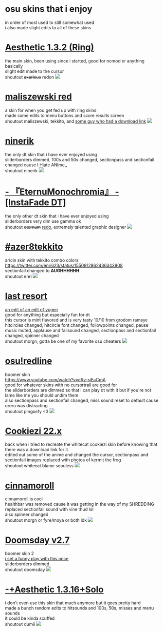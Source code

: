 # osu skins that i enjoy
in order of most used to still somewhat used  
i also made slight edits to all of these skins

# [Aesthetic 1.3.2 (Ring)](https://casey.s-ul.eu/7I66nzLs)
the main skin, been using since i started, good for nomod or anything basically  
slight edit made to the cursor  
shoutout ~~axarious~~ redon
![](https://cdn.discordapp.com/attachments/250036064973094912/995620260126404649/screenshot102.jpg)

# [maliszewski red](https://casey.s-ul.eu/ZxStTS2Z)
a skin for when you get fed up with ring skins  
made some edits to menu buttons and score results screen  
shoutout maliszewski, tekkito, and [some guy who had a download link](https://www.youtube.com/watch?v=xVlRTaowLIM)
![](https://cdn.discordapp.com/attachments/250036064973094912/1029253212508786738/screenshot156.png)

# [ninerik](https://casey.s-ul.eu/J74nTI5p)
the only dt skin that i have ever enjoyed using  
sliderborders dimmed, 100s and 50s changed, sectionpass and sectionfail changed cause I Hjate ANIme,,  
shoutout ninerik
![](https://cdn.discordapp.com/attachments/250036064973094912/995626415166869534/screenshot122.jpg)

# [- 『EternuMonochromia』 - [InstaFade DT]](https://casey.s-ul.eu/5v5mAcHC)
the only other dt skin that i have ever enjoyed using  
sliderborders very dim use gamma ok  
shoutout ~~eternum~~ [redo](https://twitter.com/R3do_), extremely talented graphic designer
![](https://cdn.discordapp.com/attachments/250036064973094912/1029254235268857887/screenshot157.png)

# [#azer8tekkito](https://casey.s-ul.eu/ZHmcz2Ky)
aricin skin with tekkito combo colors  
https://twitter.com/enri623/status/1550912862436343808  
sectionfail changed to **AUGHHHHHH**  
shoutout enri
![](https://cdn.discordapp.com/attachments/250036064973094912/1002123552021020686/screenshot136.png)

# [last resort](https://casey.s-ul.eu/vHXhgp6x)
[an edit of an edit of yugen](https://www.youtube.com/watch?v=ngt71o64TOQ)  
good for anything but especially fun for dt  
this cursor is mint flavored and is very tasty 10/10 from grodom ramsye    
hitcircles changed, hitcircle font changed, followpoints changed, pause music muted, applause and failsound changed, sectionpass and sectionfail changed, spinner changed   
shoutout morgn, gotta be one of my favorite osu cheaters
![](https://cdn.discordapp.com/attachments/250036064973094912/995622170447327252/screenshot119.jpg)

# [osu!redline](https://casey.s-ul.eu/a8AjrDVe)
boomer skin  
https://www.youtube.com/watch?v=eRy-sjEaCmA  
good for whatever skins with no cursortrail are good for  
the sliderborders are dimmed so that i can play dt with it but if you're not lame like me you should undim them  
also sectionpass and sectionfail changed, miss sound reset to default cause oreru was distracting  
shoutout pinguefy <3
![](https://cdn.discordapp.com/attachments/250036064973094912/995628896429031444/unknown.png)

# [Cookiezi 22.x](https://casey.s-ul.eu/XovjoL7U)
back when i tried to recreate the whitecat cookiezi skin before knowing that there was a download link for it   
edited out some of the anime and changed the cursor, sectionpass and sectionfail images replaced with photos of kermit the frog  
~~shoutout whitecat~~ blame seouless
![](https://cdn.discordapp.com/attachments/250036064973094912/995637495742087189/screenshot110.jpg) 

# [cinnamoroll](https://casey.s-ul.eu/7xwz2Oo6)
cinnamoroll is cool  
healthbar was removed cause it was getting in the way of my SHREDDING  
replaced sectionfail sound with vine thud lol  
also spinner changed  
shoutout morgn or fyre/moya or both idk 
![](https://cdn.discordapp.com/attachments/250036064973094912/995631920232808569/screenshot117.jpg)

# [Doomsday v2.7](https://casey.s-ul.eu/RpRf1XbL)
boomer skin 2  
[i set a funny play with this once](https://www.youtube.com/watch?v=C2SKgy9Ye1I)  
sliderborders dimmed  
shoutout doomsday
![](https://cdn.discordapp.com/attachments/250036064973094912/995635037766684672/screenshot113.jpg)

# [-+Aesthetic 1.3.16+Solo](https://casey.s-ul.eu/r7Gv6tAQ)
i don't even use this skin that much anymore but it goes pretty hard  
made a bunch random edits to hitsounds and 100s, 50s, misses and menu sounds  
it could be kinda scuffed  
shoutout dumii
![](https://cdn.discordapp.com/attachments/250036064973094912/995639657293426758/screenshot106.jpg)
